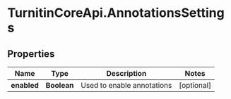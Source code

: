 # TurnitinCoreApi.AnnotationsSettings

## Properties

Name | Type | Description | Notes
------------ | ------------- | ------------- | -------------
**enabled** | **Boolean** | Used to enable annotations | [optional] 


